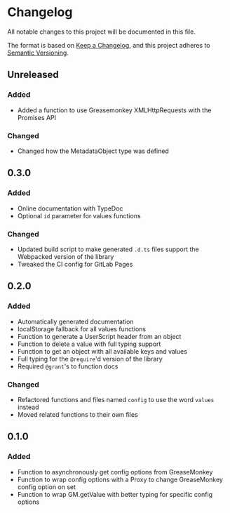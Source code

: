 # Changelog

All notable changes to this project will be documented in this file.

The format is based on [Keep a Changelog](https://keepachangelog.com/en/1.0.0/),
and this project adheres to [Semantic Versioning](https://semver.org/spec/v2.0.0.html).

## Unreleased

### Added

- Added a function to use Greasemonkey XMLHttpRequests with the Promises API

### Changed

- Changed how the MetadataObject type was defined

## 0.3.0

### Added

- Online documentation with TypeDoc
- Optional `id` parameter for values functions

### Changed

- Updated build script to make generated `.d.ts` files support the Webpacked version of the library
- Tweaked the CI config for GitLab Pages

## 0.2.0

### Added

- Automatically generated documentation
- localStorage fallback for all values functions
- Function to generate a UserScript header from an object
- Function to delete a value with full typing support
- Function to get an object with all available keys and values
- Full typing for the `@require`'d version of the library
- Required `@grant`'s to function docs

### Changed

- Refactored functions and files named `config` to use the word `values` instead
- Moved related functions to their own files

## 0.1.0

### Added

- Function to asynchronously get config options from GreaseMonkey
- Function to wrap config options with a Proxy to change GreaseMonkey config option on set
- Function to wrap GM.getValue with better typing for specific config options
